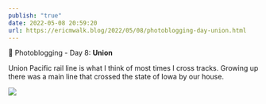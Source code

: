 ```yaml
---
publish: "true"
date: 2022-05-08 20:59:20
url: https://ericmwalk.blog/2022/05/08/photoblogging-day-union.html
---
```


📸 Photoblogging - Day 8: **Union**

Union Pacific rail line is what I think of most times I cross tracks. Growing up there was a main line that crossed the state of Iowa by our house.

![](https://ericmwalk.blog/uploads/2022/2f68cb0b57.jpg)